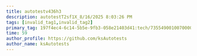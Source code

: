 ```yaml
---
title: autotestv436h3
description: autotestT2sf1X_8/16/2025 8:03:26 PM
tags: [invalid_tag1,invalid_tag2]
primary_tag: 197f4ec4-6c14-5b5e-9fb3-058e21403d41:tech/73554900100700000996/67838200100800006287
time: 59
author_profile: https://github.com/ksAutotests
author_name: ksAutotests
---
```

